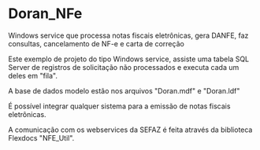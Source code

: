 # Doran_NFe
Windows service que processa notas fiscais eletrônicas, gera DANFE, faz consultas, cancelamento de NF-e e carta de correção

Este exemplo de projeto do tipo Windows service, assiste uma tabela SQL Server de registros de solicitação não processados e executa cada um deles em "fila".

A base de dados modelo estão nos arquivos "Doran.mdf" e "Doran.ldf"

É possível integrar qualquer sistema para a emissão de notas fiscais eletrônicas.

A comunicação com os webservices da SEFAZ é feita através da biblioteca Flexdocs "NFE_Util".
